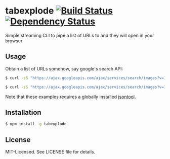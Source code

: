 # tabexplode [![Build Status](https://secure.travis-ci.org/clux/tabexplode.png)](http://travis-ci.org/clux/tabexplode) [![Dependency Status](https://david-dm.org/clux/tabexplode.png)](https://david-dm.org/clux/tabexplode)

Simple streaming CLI to pipe a list of URLs to and they will open in your browser

## Usage
Obtain a list of URLs somehow, say google's search API:

```bash
$ curl -sS "https://ajax.googleapis.com/ajax/services/search/images?v=1.0&q=pug" | json responseData.results | json -a unescapedUrl | tabexplode

$ curl -sS "https://ajax.googleapis.com/ajax/services/search/images?v=1.0&as_filetype=gif&safe=off&rsz=5&q=gameofthrones%20sausage" | json responseData.results | json -a unescapedUrl | tabexplode
```

Note that these examples requires a globally installed [jsontool](https://npmjs.org/package/jsontool).

## Installation

```bash
$ npm install -g tabexplode
```

## License
MIT-Licensed. See LICENSE file for details.
